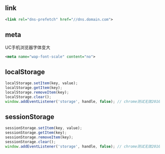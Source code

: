 ## link

```xml
<link rel="dns-prefetch" href="//dns.domain.com">

```

## meta

UC手机浏览器字体变大

```xml
<meta name="wap-font-scale" content="no">
```


## localStorage

```js
localStorage.setItem(key, value);
localStorage.getItem(key);
localStorage.removeItem(key);
localStorage.clear();
window.addEventListener('storage', handle, false); // chrome测试无效20160801
```

## sessionStorage

```js
sessionStorage.setItem(key, value);
sessionStorage.getItem(key);
sessionStorage.removeItem(key);
sessionStorage.clear();
window.addEventListener('storage', handle, false); // chrome测试无效20160801
```
























